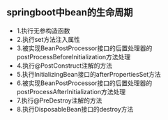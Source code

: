 ## springboot中bean的生命周期
- 1.执行无参构造函数
- 2.执行set方法注入属性
- 3.被实现BeanPostProcessor接口的后置处理器的postProcessBeforeInitialization方法处理
- 4.执行@PostConstruct注解的方法
- 5.执行InitializingBean接口的afterPropertiesSet方法
- 6.被实现BeanPostProcessor接口的后置处理器的postProcessAfterInitialization方法处理
- 7.执行@PreDestroy注解的方法
- 8.执行DisposableBean接口的destroy方法